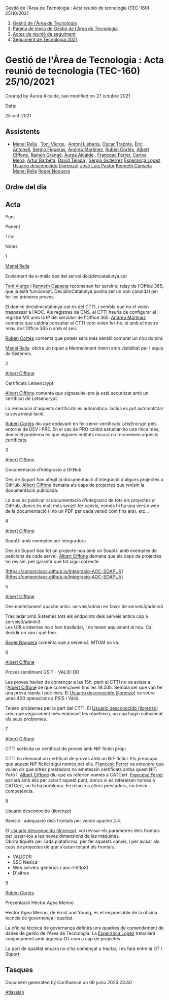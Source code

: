 Gestió de l'Àrea de Tecnologia : Acta reunió de tecnologia (TEC-160) 25/10/2021  

1.  [Gestió de l'Àrea de Tecnologia](index.md)
2.  [Página de inicio de Gestió de l'Àrea de Tecnologia](13893786.md)
3.  [Actes de reunió de seguiment](34505308.md)
4.  [Seguiment de Tecnologia 2021](Seguiment-de-Tecnologia-2021_64979514.md)

Gestió de l'Àrea de Tecnologia : Acta reunió de tecnologia (TEC-160) 25/10/2021
===============================================================================

Created by Áurea Alcaide, last modified on 27 octubre 2021

Data:

25-oct-2021

Assistents
----------

*   [Manel Rella](https://confluence.aoc.cat/display/~mrella) , [Toni Vierge](https://confluence.aoc.cat/display/~tvierge.admin),  [Antoni Llebaria](https://confluence.aoc.cat/display/~allebaria), [Oscar Trapote](https://confluence.aoc.cat/display/~otrapote), [Èric Antonell](https://confluence.aoc.cat/display/~eantonell), [Sergio Figueras](https://confluence.aoc.cat/display/~sfigueras), [Andreu Martinez](https://confluence.aoc.cat/display/~amartinez), [Rubén Cortés](https://confluence.aoc.cat/display/~rcortes), [Albert Ciffone](https://confluence.aoc.cat/display/~aciffone), [Ramon Grangé](https://confluence.aoc.cat/display/~RGrange), [Áurea Alcaide](https://confluence.aoc.cat/display/~aalcaide) , [Francesc Ferrer](https://confluence.aoc.cat/display/~FFerre), [Carlos Mena](https://confluence.aoc.cat/display/~cmena), [Artur Barbeta](https://confluence.aoc.cat/display/~abarbeta), [David Tejada](https://confluence.aoc.cat/display/~dtejada) , [Sergio Gutierrez](https://confluence.aoc.cat/display/~sgutierrez) [Esperança Lopez](https://confluence.aoc.cat/display/~elopez) [Usuario desconocido (jlorenzo)](https://confluence.aoc.cat/display/~jlorenzo) [José Luis Pastor](https://confluence.aoc.cat/display/~jlpastor) [Kenneth Capseta](https://confluence.aoc.cat/display/~kcapseta) [Manel Rella](https://confluence.aoc.cat/display/~mrella) [Roger Noguera](https://confluence.aoc.cat/display/~rnoguera)
    

Ordre del dia
-------------

Acta
----

Punt

Ponent

Títol

Notes

1

[Manel Rella](https://confluence.aoc.cat/display/~mrella)  
  

Enviament de e-mails des del servei decidimcatalunya.cat

[Toni Vierge](https://confluence.aoc.cat/display/~tvierge) i [Kenneth Capseta](https://confluence.aoc.cat/display/~kcapseta) recomanen fer servir el relay de l'Office 365, que ja està funcionant. DecidimCatalunya podria ser un bon candidat per fer les primeres proves.

El domini decidimcatalunya.cat és del CTTI, i sembla que no el volen traspassar a l'AOC. Als registres de DNS, el CTTI hauria de configurar el registre MX amb la IP del servidor de l'Office 365. [Andreu Martinez](https://confluence.aoc.cat/display/~amartinez) comenta que caldria consultar al CTTI com volen fer-ho, si amb el nostre relay de l'Office 365 o amb el seu.

[Rubén Cortés](https://confluence.aoc.cat/display/~rcortes) comenta que potser serà més senzill comprar un nou domini.

[Manel Rella](https://confluence.aoc.cat/display/~mrella)  obrirà un tiquet a Menteniment Intern amb visibilitat per l'equip de Sistemes.

2

[Albert Ciffone](https://confluence.aoc.cat/display/~aciffone)

Certificats Letsencrypt

[Albert Ciffone](https://confluence.aoc.cat/display/~aciffone) comenta que signasuite-pre ja està securitzat amb un certificat de Letsencrypt.

La renovació d'aquests certificats és automàtica. Inclús es pot automatitzar la seva instal·lació.

[Rubén Cortés](https://confluence.aoc.cat/display/~rcortes) diu que endavant en fer servir certificats LetsEncrypt pels entorns de DEV i PRE. En el cas de PRO caldrà estudiar-ho una mica més, doncs el problema és que algunes entitats encara no reconeixen aquests certificats.

3

[Albert Ciffone](https://confluence.aoc.cat/display/~aciffone)

Documentació d'integració a GitHub

Des de Suport han afegit la documentació d'integració d'alguns projectes a GitHub. [Albert Ciffone](https://confluence.aoc.cat/display/~aciffone) demana als caps de projectes que revisin la documentació publicada.

La diea és publicar al documentació d'integració de tots els projectes al GitHub, doncs és molt més senzill fer canvis, només hi ha una versió web de la documentació (i no un PDF per cada versió com fins ara), etc...

4

[Albert Ciffone](https://confluence.aoc.cat/display/~aciffone)

SoapUI amb exemples per integradors

Des de Suport han fet un projecte nou amb un SoapUI amb exemples de peticions de cada servei. [Albert Ciffone](https://confluence.aoc.cat/display/~aciffone) demana que els caps de projectes ho revisin, per garantir que tot sigui correcte.

[https://consorciaoc.github.io/Integracio-AOC-SOAPUI/](https://consorciaoc.github.io/Integracio-AOC-SOAPUI/)

5

[Albert Ciffone](https://confluence.aoc.cat/display/~aciffone)

Desmantellament apache antic: serveis/admin en favor de serveis3/admin3

Traslladar amb Sistemes tots els endpoints dels serveis antics cap a serveis3/admin3.  
Les URLs internes no s'han traslladat, i no tenen equivalent al nou. Cal decidir on van i què fem.

[Roger Noguera](https://confluence.aoc.cat/display/~rnoguera) comenta que a serveis3, MTOM no va.

6

[Albert Ciffone](https://confluence.aoc.cat/display/~aciffone)

Proves rendiment GSIT - VALID-DR

Les proves havien de començar a les 15h, però el CTTI no va avisar a l'[Albert Ciffone](https://confluence.aoc.cat/display/~aciffone) de que començaven fins les 18:50h. Sembla ser que van fer una prova ràpida i poc més. El [Usuario desconocido (jlorenzo)](https://confluence.aoc.cat/display/~jlorenzo) va veure unes 400 operacions a PSIS i Vàlid.

Tenien problemes per la part del CTTI. El [Usuario desconocido (jlorenzo)](https://confluence.aoc.cat/display/~jlorenzo) creu que segurament més endavant les repeteixin, un cop hagin solucionat els seus problemes.

7

[Albert Ciffone](https://confluence.aoc.cat/display/~aciffone)

CTTI sol·licita un certificat de proves amb NIF fictici propi

CTTI ha demanat un certificat de proves amb un NIF fictici. Els preocupa que aquest NIF fictici sigui només per ells. [Francesc Ferrer](https://confluence.aoc.cat/display/~FFerre) va entendre que volien dir que altres prestadors no emetessin certificats amba quest NIF. Però l' [Albert Ciffone](https://confluence.aoc.cat/display/~aciffone) diu que es referien només a CATCert. [Francesc Ferrer](https://confluence.aoc.cat/display/~FFerre) parlarà amb ells per aclarit aquest punt, doncs si es refereixen només a CATCert, no hi ha problema. En relació a altres prestadors, no tenim competència.

8

[Usuario desconocido (jlorenzo)](https://confluence.aoc.cat/display/~jlorenzo)

Revisió i adequació dels frontals per versió apache 2.4.

El [Usuario desconocido (jlorenzo)](https://confluence.aoc.cat/display/~jlorenzo)  vol revisar els paràmetres dels frontals per justar-los a les noves dimensions de les màquines.  
Obrirà tiquets per cada plataforma, per fer aquests canvis, i per avisar als caps de projectes de que s'estan tocant els frontals.

*   VALIDDR
*   SSC Nexica
*   Web servers genèrics ( aoc-l-httpX)
*   D'altres

9

[Rubén Cortés](https://confluence.aoc.cat/display/~rcortes)

Presentació Hèctor Agea Merino

Hèctor Agea Merino, de Ernst and Young, és el responsable de la oficina tècncia de governança i qualitat.

La oficina tècnica de governança definirà uns quadres de comendament de dades de gestió de l'Àrea de Tecnologia. La [Esperança Lopez](https://confluence.aoc.cat/display/~elopez) treballarà conjuntament amb aquesta OT com a cap de projectes.

La part de qualitat encara no s'ha començat a tractar, i es farà entre la OT i Suport.

  

  

Tasques
-------

  

Document generated by Confluence on 06 junio 2025 23:40

[Atlassian](http://www.atlassian.com/)